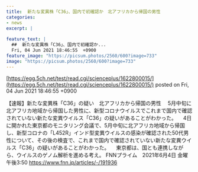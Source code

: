 ```yaml
---
title:  新たな変異株「C36」、国内で初確認か　北アフリカから帰国の男性  
categories:
- news
excerpt: |
  
feature_text: |
  ##  新たな変異株「C36」、国内で初確認か...
  Fri, 04 Jun 2021 18:46:55  +0900
feature_image: "https://picsum.photos/2560/600?image=733"
image: "https://picsum.photos/2560/600?image=733"
---
```


[https://egg.5ch.net/test/read.cgi/scienceplus/1622800015/](https://egg.5ch.net/test/read.cgi/scienceplus/1622800015/)
posted on Fri, 04 Jun 2021 18:46:55  +0900

<!--more-->

【速報】新たな変異株「C36」の疑い　北アフリカから帰国の男性 　5月中旬に北アフリカ地域から帰国した男性に、新型コロナウイルスでこれまで国内で確認されていない新たな変異ウイルス「C36」の疑いがあることがわかった。 　4日に開かれた東京都のモニタリング会議で、5月中旬に北アフリカ地域から帰国し、新型コロナの「L452R」インド型変異ウイルスの感染が確認された50代男性について、その後の検査で、これまで国内で確認されていない新たな変異ウイルス「C36」の疑いがあることがわかった。 　東京都は、国とも連携しながら、ウイルスのゲノム解析を進める考え。 FNNプライム　2021年6月4日 金曜 午後3:50 https://www.fnn.jp/articles/-/191936
